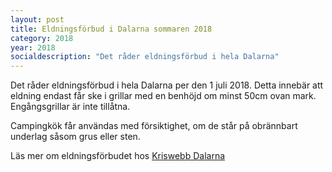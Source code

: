 ```yaml
---
layout: post
title: Eldningsförbud i Dalarna sommaren 2018
category: 2018
year: 2018
socialdescription: "Det råder eldningsförbud i hela Dalarna"
---
```


Det råder eldningsförbud i hela Dalarna per den 1 juli 2018. Detta innebär att eldning endast får ske i grillar med en benhöjd om minst 50cm ovan mark. Engångsgrillar är inte tillåtna.

Campingkök får användas med försiktighet, om de står på obrännbart underlag såsom grus eller sten.

Läs mer om eldningsförbudet hos [Kriswebb Dalarna](http://kriswebb.dalarna.se/Sv/brandriskprognoser/Pages/default.aspx)
